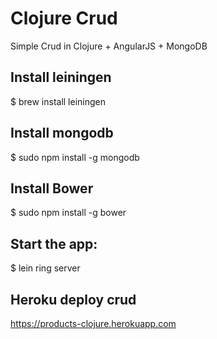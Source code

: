 Clojure Crud
======

Simple Crud in Clojure + AngularJS + MongoDB


Install leiningen
-------------------------------------------------------------
$ brew install leiningen

Install mongodb
--------------------------------------------------------------
$ sudo npm install -g mongodb<br>

Install Bower
--------------------------------------------------------------
$ sudo npm install -g bower

Start the app:
--------------------------------------------------------------
$ lein ring server

Heroku deploy crud
--------------------------------------------------------------
https://products-clojure.herokuapp.com

